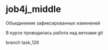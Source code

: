 # job4j_middle

Объединение зафиксированных измененей

В курсе проводилась работа над ветками git

branch task_126